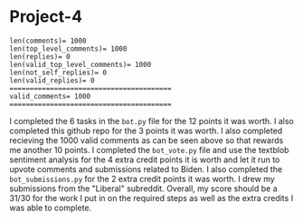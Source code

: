 # Project-4
 


```
len(comments)= 1000
len(top_level_comments)= 1000
len(replies)= 0
len(valid_top_level_comments)= 1000
len(not_self_replies)= 0
len(valid_replies)= 0
========================================
valid_comments= 1000
========================================
```
I completed the 6 tasks in the <code>bot.py</code> file for the 12 points it was worth. I also completed this github repo for the 3 points it was worth. I also completed recieving the 1000 valid comments as can be seen above so that rewards me another 10 points. I completed the <code>bot_vote.py</code> file and use the textblob sentiment analysis for the 4 extra credit points it is worth and let it run to upvote comments and submissions related to Biden. I also completed the <code>bot_submissions.py</code> for the 2 extra credit points it was worth. I drew my submissions from the "Liberal" subreddit. Overall, my score should be a 31/30 for the work I put in on the required steps as well as the extra credits I was able to complete.
